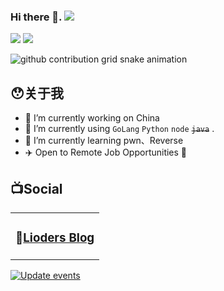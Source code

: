 ### Hi there 👋. ![](https://views.whatilearened.today/views/github/liode1s/liode1s.svg)


![](https://github-readme-stats.vercel.app/api?username=liode1s&show_icons=true&line_height=21&show_icons=true&theme=vue&hide_border=true)
![](https://github-readme-stats.vercel.app/api/top-langs/?username=liode1s&show_icons=true&layout=compact&theme=vue&hide_border=true&hide=html,css)




![github contribution grid snake animation](https://raw.githubusercontent.com/liode1s/liode1s/output/github-contribution-grid-snake.svg)

## 😯关于我

- 🔭 I’m currently working on China
- 🌱 I’m currently using `GoLang` `Python` `node` <del>`java`</del> . 
- 🌱 I’m currently learning pwn、Reverse
- ✈️ Open to Remote Job Opportunities 🍻



## 📺Social

<table>
<tbody>
   <tr>
       <td  valign="top" width="100%">

### 📝<a href="https://lioders.com/" target="_blank">Lioders Blog</a>

</tbody>
</table>

<!-- BLOG-POST-LIST:START --> <!-- BLOG-POST-LIST:END -->

[![Update events](https://github.com/liode1s/liode1s/actions/workflows/social-readme.yml/badge.svg)](https://github.com/liode1s/liode1s/actions/workflows/social-readme.yml)
